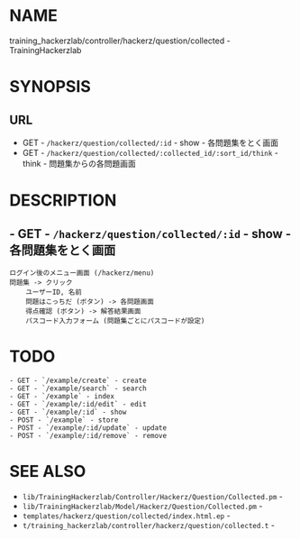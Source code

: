 # NAME

training_hackerzlab/controller/hackerz/question/collected - TrainingHackerzlab

# SYNOPSIS

## URL

- GET - `/hackerz/question/collected/:id` - show - 各問題集をとく画面
- GET - `/hackerz/question/collected/:collected_id/:sort_id/think` - think - 問題集からの各問題画面

# DESCRIPTION

## - GET - `/hackerz/question/collected/:id` - show - 各問題集をとく画面

```
ログイン後のメニュー画面 (/hackerz/menu)
問題集 -> クリック
    ユーザーID, 名前
    問題はこっちだ (ボタン) -> 各問題画面
    得点確認 (ボタン) -> 解答結果画面
    パスコード入力フォーム (問題集ごとにパスコードが設定)
```

# TODO

```
- GET - `/example/create` - create
- GET - `/example/search` - search
- GET - `/example` - index
- GET - `/example/:id/edit` - edit
- GET - `/example/:id` - show
- POST - `/example` - store
- POST - `/example/:id/update` - update
- POST - `/example/:id/remove` - remove
```

# SEE ALSO

- `lib/TrainingHackerzlab/Controller/Hackerz/Question/Collected.pm` -
- `lib/TrainingHackerzlab/Model/Hackerz/Question/Collected.pm` -
- `templates/hackerz/question/collected/index.html.ep` -
- `t/training_hackerzlab/controller/hackerz/question/collected.t` -
